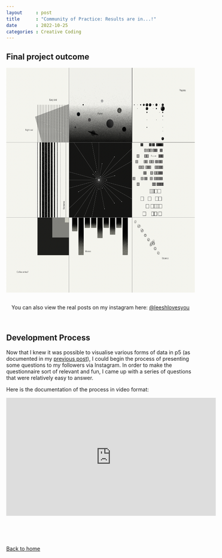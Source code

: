 ```yaml
---
layout     : post
title      : "Community of Practice: Results are in...!"
date       : 2022-10-25
categories : Creative Coding
---
```


<h2> Final project outcome </h2>

<img src="/CoP_img/final.png" style="display: block; margin: 0 auto; height:600px"/>

<br>

<p align=center> 
    You can also view the real posts on my instagram here: <a href="https://www.instagram.com/leeshlovesyou/" target="_blank">@leeshlovesyou</a>
</p>

<br>

<h2> Development Process </h2>

Now that I knew it was possible to visualise various forms of data in p5 (as documented in my <a href="https://elishafitri.github.io/creative/coding/2022/10/20/CoP.html">previous post</a>), I could begin the process of presenting some questions to my followers via Instagram. In order to make the questionnaire sort of relevant and fun, I came up with a series of questions that were relatively easy to answer. 



Here is the documentation of the process in video format:
<iframe align=center width="560" height="315" src="https://www.youtube.com/embed/jRWctgiXcTk" title="YouTube video player" frameborder="0" allow="accelerometer; autoplay; clipboard-write; encrypted-media; gyroscope; picture-in-picture" allowfullscreen></iframe>

<br> <br> <br>

<a href="https://elishafitri.github.io/">Back to home</a>
  

